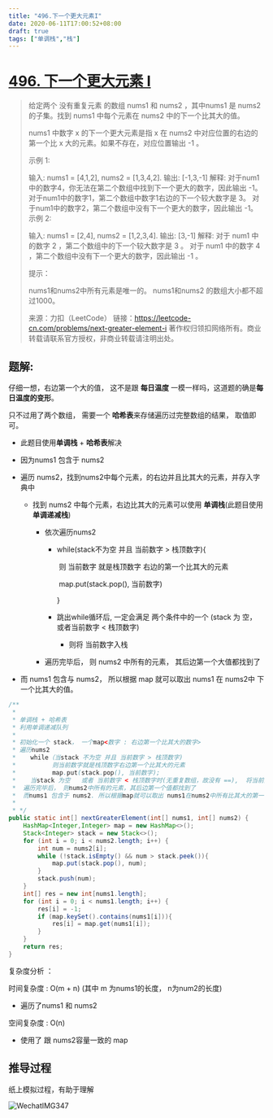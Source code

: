 ```yaml
---
title: "496.下一个更大元素I"
date: 2020-06-11T17:00:52+08:00
draft: true
tags: ["单调栈","栈"]
---
```


# [496. 下一个更大元素 I](https://leetcode-cn.com/problems/next-greater-element-i/)

> 给定两个 没有重复元素 的数组 nums1 和 nums2 ，其中nums1 是 nums2 的子集。找到 nums1 中每个元素在 nums2 中的下一个比其大的值。
>
> nums1 中数字 x 的下一个更大元素是指 x 在 nums2 中对应位置的右边的第一个比 x 大的元素。如果不存在，对应位置输出 -1 。
>
>  
>
> 示例 1:
>
> 输入: nums1 = [4,1,2], nums2 = [1,3,4,2].
> 输出: [-1,3,-1]
> 解释:
>     对于num1中的数字4，你无法在第二个数组中找到下一个更大的数字，因此输出 -1。
>     对于num1中的数字1，第二个数组中数字1右边的下一个较大数字是 3。
>     对于num1中的数字2，第二个数组中没有下一个更大的数字，因此输出 -1。
> 示例 2:
>
> 输入: nums1 = [2,4], nums2 = [1,2,3,4].
> 输出: [3,-1]
> 解释:
>     对于 num1 中的数字 2 ，第二个数组中的下一个较大数字是 3 。
>     对于 num1 中的数字 4 ，第二个数组中没有下一个更大的数字，因此输出 -1 。
>
>
> 提示：
>
> nums1和nums2中所有元素是唯一的。
> nums1和nums2 的数组大小都不超过1000。
>
> 来源：力扣（LeetCode）
> 链接：https://leetcode-cn.com/problems/next-greater-element-i
> 著作权归领扣网络所有。商业转载请联系官方授权，非商业转载请注明出处。

## 题解:

仔细一想，右边第一个大的值， 这不是跟 **每日温度** 一模一样吗，这道题的确是**每日温度的变形**。

只不过用了两个数组， 需要一个 **哈希表**来存储遍历过完整数组的结果， 取值即可。



- 此题目使用**单调栈** + **哈希表**解决

- 因为nums1 包含于 nums2

- 遍历 nums2，找到nums2中每个元素，的右边并且比其大的元素，并存入字典中

  - 找到 nums2 中每个元素，右边比其大的元素可以使用 **单调栈**(此题目使用**单调递减栈**)

    - 依次遍历nums2

      - while(stack不为空 并且 当前数字 > 栈顶数字){

        ​	 则 当前数字 就是栈顶数字 右边的第一个比其大的元素

        ​    map.put(stack.pop(), 当前数字)

        }

      - 跳出while循环后, 一定会满足 两个条件中的一个 (stack 为 空， 或者当前数字 < 栈顶数字)

        - 则将 当前数字入栈

    - 遍历完毕后， 则 nums2 中所有的元素， 其后边第一个大值都找到了

- 而 nums1 包含与  nums2， 所以根据 map 就可以取出 nums1 在 nums2中 下一个比其大的值。



```java
/**
 *
 * 单调栈 + 哈希表
 * 利用单调递减队列
 *
 * 初始化一个 stack， 一个map<数字 : 右边第一个比其大的数字>
 * 遍历nums2
 *    while（当stack 不为空 并且 当前数字 > 栈顶数字)
 *          则当前数字就是栈顶数字右边第一个比其大的元素
 *          map.put(stack.pop(), 当前数字);
 *    当stack 为空   或者 当前数字 < 栈顶数字时(无重复数组，故没有 ==),  将当前数组入栈
 *  遍历完毕后， 则nums2中所有的元素，其后边第一个值都找到了
 *  而nums1 包含于 nums2. 所以根据map就可以取出 nums1在nums2中所有比其大的第一个元素
 *
 * */
public static int[] nextGreaterElement(int[] nums1, int[] nums2) {
    HashMap<Integer,Integer> map = new HashMap<>();
    Stack<Integer> stack = new Stack<>();
    for (int i = 0; i < nums2.length; i++) {
        int num = nums2[i];
        while (!stack.isEmpty() && num > stack.peek()){
            map.put(stack.pop(), num);
        }
        stack.push(num);
    }
    int[] res = new int[nums1.length];
    for (int i = 0; i < nums1.length; i++) {
        res[i] = -1;
        if (map.keySet().contains(nums1[i])){
            res[i] = map.get(nums1[i]);
        }
    }
    return res;
}
```



复杂度分析 ： 

时间复杂度 : O(m + n) (其中 m 为nums1的长度， n为num2的长度)

- 遍历了nums1 和 nums2

空间复杂度 : O(n) 

- 使用了 跟 nums2容量一致的 map



## 推导过程

纸上模拟过程，有助于理解

![WechatIMG347](https://tva1.sinaimg.cn/large/007S8ZIlly1gfohcpn1rwj31600u00z0.jpg)



